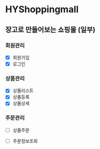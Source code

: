 # HYShoppingmall

## 장고로 만들어보는 쇼핑몰 (일부)
### 회원관리
- [x] 회원가입
- [x] 로그인
### 상품관리
- [x] 상품리스트
- [x] 상품등록
- [x] 상품상세
### 주문관리
- [ ] 상품주문
- [ ] 주문정보조회


